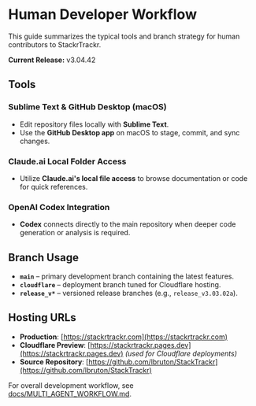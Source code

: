 # Human Developer Workflow

This guide summarizes the typical tools and branch strategy for human contributors to StackrTrackr.

**Current Release:** v3.04.42

## Tools

### Sublime Text & GitHub Desktop (macOS)
- Edit repository files locally with **Sublime Text**.
- Use the **GitHub Desktop app** on macOS to stage, commit, and sync changes.

### Claude.ai Local Folder Access
- Utilize **Claude.ai's local file access** to browse documentation or code for quick references.

### OpenAI Codex Integration
- **Codex** connects directly to the main repository when deeper code generation or analysis is required.

## Branch Usage

- **`main`** – primary development branch containing the latest features.
- **`cloudflare`** – deployment branch tuned for Cloudflare hosting.
- **`release_v*`** – versioned release branches (e.g., `release_v3.03.02a`).

## Hosting URLs

- **Production**: [https://stackrtrackr.com](https://stackrtrackr.com)
- **Cloudflare Preview**: [https://stackrtrackr.pages.dev](https://stackrtrackr.pages.dev) *(used for Cloudflare deployments)*
- **Source Repository**: [https://github.com/lbruton/StackTrackr](https://github.com/lbruton/StackTrackr)

For overall development workflow, see [docs/MULTI_AGENT_WORKFLOW.md](MULTI_AGENT_WORKFLOW.md).
